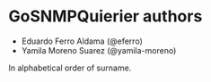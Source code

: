 # GoSNMPQuierier authors

* Eduardo Ferro Aldama (@eferro)
* Yamila Moreno Suarez (@yamila-moreno)

In alphabetical order of surname.